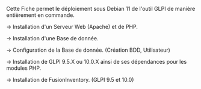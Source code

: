 Cette Fiche permet le déploiement sous Debian 11 de l'outil GLPI de manière entièrement en commande.

-> Installation d'un Serveur Web (Apache) et de PHP.

-> Installation d'une Base de donnée.

-> Configuration de la Base de donnée. (Création BDD, Utilisateur)

-> Installation de GLPI 9.5.X ou 10.0.X ainsi de ses dépendances pour les modules PHP.

-> Installation de FusionInventory. (GLPI 9.5 et 10.0)
